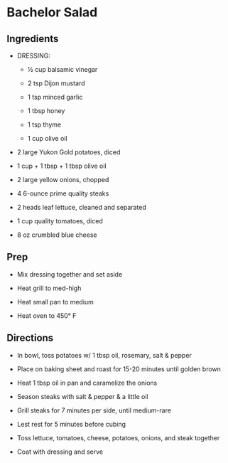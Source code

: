 # Bachelor Salad

## Ingredients

- DRESSING:

  - ½ cup balsamic vinegar

  - 2 tsp Dijon mustard

  - 1 tsp minced garlic

  - 1 tbsp honey

  - 1 tsp thyme

  - 1 cup olive oil

- 2 large Yukon Gold potatoes, diced

- 1 cup + 1 tbsp + 1 tbsp olive oil

- 2 large yellow onions, chopped

- 4 6-ounce prime quality steaks

- 2 heads leaf lettuce, cleaned and separated

- 1 cup quality tomatoes, diced

- 8 oz crumbled blue cheese

## Prep

- Mix dressing together and set aside

- Heat grill to med-high

- Heat small pan to medium

- Heat oven to 450° F

## Directions

- In bowl, toss potatoes w/ 1 tbsp oil, rosemary, salt & pepper

- Place on baking sheet and roast for 15-20 minutes until golden brown

- Heat 1 tbsp oil in pan and caramelize the onions

- Season steaks with salt & pepper & a little oil

- Grill steaks for 7 minutes per side, until medium-rare

- Lest rest for 5 minutes before cubing

- Toss lettuce, tomatoes, cheese, potatoes, onions, and steak together

- Coat with dressing and serve
